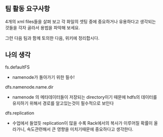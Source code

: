## 팀 활동 요구사항
4개의 xml files들을 살펴 보고 각 화일의 셋팅 중에 중요하거나 유용하다고 생각되는 것들을 각자 골라서 용법을 파악해 보세요. 

그런 다음 팀과 함께 토의한 다음, 위키에 정리합시다.


## 나의 생각
fs.defaultFS
- namenode가 돌아가기 위한 필수!

dfs.namenode.name.dir
- namenode 의 메타데이터들이 저장되는 directory이기 때문에 hdfs의 데이터를 유지하기 위해서 경로를 알고있는것이 필수적으로 보인다

dfs.replication
- 수업에서 들었듯 replication이 많을 수록 Rack에서의 복사가 이루어질 확률이 올라가니, 속도관련해서 큰 영향을 미치기때문에 중요하다고 생각한다.

  
